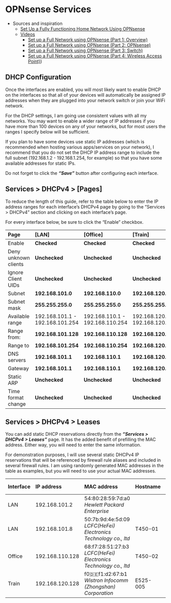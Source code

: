 # OPNsense Services

* Sources and inspiration
  * [Set Up a Fully Functioning Home Network Using OPNsense](https://homenetworkguy.com/how-to/set-up-a-fully-functioning-home-network-using-opnsense/ "Home Network Guy")
  * [Videos](https://www.youtube.com/playlist?list=PLZeTcCOrKlnDlyZCIxhFZukAnA0NNWL_I "Home Network Guy")
    * [Set up a Full Network using OPNsense (Part 1: Overview)](https://youtu.be/54JWsGedXpo?list=PLZeTcCOrKlnDlyZCIxhFZukAnA0NNWL_I "Home Network Guy")
    * [Set up a Full Network using OPNsense (Part 2: OPNsense)](https://youtu.be/h2_cQxTkh3Q?list=PLZeTcCOrKlnDlyZCIxhFZukAnA0NNWL_I "Home Network Guy")
    * [Set up a Full Network using OPNsense (Part 3: Switch)](https://youtu.be/4HP-YAJX56E?list=PLZeTcCOrKlnDlyZCIxhFZukAnA0NNWL_I "Home Network Guy")
    * [Set up a Full Network using OPNsense (Part 4: Wireless Access Point)](https://youtu.be/xiugRYzO3lQ?list=PLZeTcCOrKlnDlyZCIxhFZukAnA0NNWL_I "Home Network Guy"))

## DHCP Configuration

Once the interfaces are enabled, you will most likely want to enable DHCP on the interfaces so that all of your devices will automatically be assigned IP addresses when they are plugged into your network switch or join your WiFi network.

For the DHCP settings, I am going use consistent values with all my networks. You may want to enable a wider range of IP addresses if you have more than 100 devices on any of your networks, but for most users the ranges I specify below will be sufficient.

If you plan to have some devices use static IP addresses (which is recommended when hosting various apps/services on your network), I recommend that you do not set the DHCP IP address range to include the full subnet (192.168.1.2 - 192.168.1.254, for example) so that you have some available addresses for static IPs.

Do not forget to click the ***“Save”*** button after configuring each interface.

## Services > DHCPv4 > [Pages]

To reduce the length of this guide, refer to the table below to enter the IP address ranges for each interface’s DHCPv4 page by going to the “Services > DHCPv4” section and clicking on each interface’s page.

For every interface below, be sure to click the “Enable” checkbox.

|Page|[LAN]|[Office]|[Train]|[IPCam]|
|:---|:---|:---|:---|:---|
|Enable|**Checked**|**Checked**|**Checked**|**Checked**|
|Deny unknown clients|**Unchecked**|**Unchecked**|**Unchecked**|**Unchecked**|
|Ignore Client UIDs|**Unchecked**|**Unchecked**|**Unchecked**|**Unchecked**|
|Subnet|**192.168.101.0**|**192.168.110.0**|**192.168.120.0**|**192.168.130.0**|
|Subnet mask|**255.255.255.0**|**255.255.255.0**|**255.255.255.0**|**255.255.255.0**|
|Available range|192.168.101.1 - 192.168.101.254|192.168.110.1 - 192.168.110.254|192.168.120.1 - 192.168.120.254|192.168.130.1 - 192.168.130.254|
|Range from:|**192.168.101.128**|**192.168.110.128**|**192.168.120.128**|**192.168.130.128**|
|Range to|**192.168.101.254**|**192.168.110.254**|**192.168.120.254**|**192.168.130.254**|
|DNS servers|**192.168.101.1**|**192.168.110.1**|**192.168.120.1**|**192.168.130.1**|
|Gateway|**192.168.101.1**|**192.168.110.1**|**192.168.120.1**|**192.168.130.1**|
|Static ARP|**Unchecked**|**Unchecked**|**Unchecked**|**Unchecked**|
|Time format change|**Unchecked**|**Unchecked**|**Unchecked**|**Unchecked**|

## Services > DHCPv4 > Leases

You can add static DHCP reservations directly from the ***“Services > DHCPv4 > Leases”*** page. It has the added benefit of prefilling the MAC address. Either way, you will need to enter the same information.

For demonstration purposes, I will use several static DHCPv4 IP reservations that will be referenced by firewall rule aliases and included in several firewall rules. I am using randomly generated MAC addresses in the table as examples, but you will need to use your actual MAC addresses.

|Interface|IP address|MAC address|Hostname|Description|Start|End|Status|Lease type
|:---|:---|:---|:---|:---|:---|:---|:---|:---|
|LAN|192.168.101.2|54:80:28:59:7d:a0 *Hewlett Packard Enterprise*|||2023/07/21 11:36:10 UTC|2023/07/21 13:36:10 UTC||static|
|LAN|192.168.101.8|50:7b:9d:4e:5d:09 *LCFC(HeFei) Electronics Technology co., ltd*|T450-01|SEKT's PC||||static|
|Office|192.168.110.128|68:f7:28:51:27:b3 *LCFC(HeFei) Electronics Technology co., ltd*|T450-02||2023/07/21 11:36:14 UTC|2023/07/21 13:36:14 UTC||active|
|Train|192.168.120.128|f0:de:f1:d2:67:b1 *Wistron Infocomm (Zhongshan) Corporation*|E525-005||2023/07/21 11:36:07 UTC|2023/07/21 13:36:07 UTC||active|
